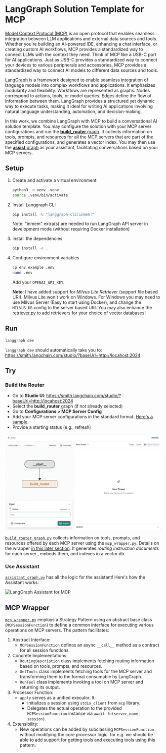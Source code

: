 # LangGraph Solution Template for MCP

[Model Context Protocol (MCP)](https://modelcontextprotocol.io/introduction) is an open protocol that enables seamless integration between LLM applications and external data sources and tools. Whether you're building an AI-powered IDE, enhancing a chat interface, or creating custom AI workflows, MCP provides a standardized way to connect LLMs with the context they need. Think of MCP like a USB-C port for AI applications. Just as USB-C provides a standardized way to connect your devices to various peripherals and accessories, MCP provides a standardized way to connect AI models to different data sources and tools.

[LangGraph](https://langchain-ai.github.io/langgraph/) is a framework designed to enable seamless integration of language models into complex workflows and applications. It emphasizes modularity and flexibility. Workflows are represented as graphs. Nodes correspond to actions, tools, or model queries. Edges define the flow of information between them. LangGraph provides a structured yet dynamic way to execute tasks, making it ideal for writing AI applications involving natural language understanding, automation, and decision-making.

In this work, we combine LangGraph with MCP to build a conversational AI solution template. You may configure the solution with your MCP server configurations and run the [**build_router** graph](src/langgraph_mcp/build_router_graph.py). It collects information on tools, prompts, and resources for all the MCP servers that are part of the specified configurations, and generates a vector index. You may then use the [**assist** graph](src/langgraph_mcp/assistant_graph.py) as your assistant, facilitating conversations based on your MCP servers.

## Setup

1.  Create and activate a virtual environment
    ```bash
    python3 -m venv .venv
    source .venv/bin/activate
    ```

2.  Install Langgraph CLI
    ```bash
    pip install -U "langgraph-cli[inmem]"
    ```
    Note: "inmem" extra(s) are needed to run LangGraph API server in development mode (without requiring Docker installation)

3.  Install the dependencies
    ```bash
    pip install -e .
    ```

4.  Configure environment variables
    ```bash
    cp env.example .env
    nano .env
    ```

    Add your `OPENAI_API_KEY`.

    **Note**: I have added support for *Milvus Lite Retriever* (support file based URI). Milvus Lite won't work on Windows. For Windows you may need to use Milvus Server (Easy to start using Docker), and change the `MILVUS_DB` config to the server based URI. You may also enhance the [retriever.py](src/langgraph_mcp/retriever.py) to add retrievers for your choice of vector databases!

## Run

```bash
langgraph dev
```

`langgraph dev` should automatically take you to: https://smith.langchain.com/studio/?baseUrl=http://locahost:2024

## Try

### Build the Router

- Go to **Studio UI**: https://smith.langchain.com/studio/?baseUrl=http://locahost:2024
- Select the **build_router** graph (if not already selected)
- Go to **Configurations > MCP Server Config**
- Add your MCP server configurations in the standard format. [Here's a sample](sample-mcp-server-config.json).
- Provide a starting status (e.g., refresh)


![Build Router](media/build-router.gif)

[`build_router_graph.py`](src/langgraph_mcp/build_router_graph.py) collects information on tools, prompts, and resources offered by each MCP server using the `mcp_wrapper.py`. Details on the wrapper [in this later section](#mcp-wrapper). It generates *routing instruction documents* for each server , embeds them, and indexes in a vector db.

### Use Assistant

[`assistant_graph.py`](src/langgraph_mcp/assistant_graph.py) has all the logic for the assistant! Here's how the Assistant works:

![LangGraph Assistant for MCP](media/langgraph-assistant-mcp.gif)


## MCP Wrapper

[`mcp_wrapper.py`](src/langgraph_mcp/mcp_wrapper.py) employs a Strategy Pattern using an abstract base class (`MCPSessionFunction`) to define a common interface for executing various operations on MCP servers. The pattern facilitates:
1.	Abstract Interface:
	- `MCPSessionFunction` defines an async `__call__` method as a contract for all session functions.
2.	Concrete Implementations:
    - `RoutingDescription` class implements fetching routing information based on tools, prompts, and resources.
    - `GetTools` class implements fetching tools for the MCP server and transforming them to the format consumable by LangGraph.
    - `RunTool` class implements invoking a tool on MCP server and returning its output.
3.	Processor Function:
	- `apply` serves as a unified executor. It:
	    - Initializes a session using `stdio_client` from `mcp` library.
	    - Delegates the actual operation to the provided `MCPSessionFunction` instance via `await fn(server_name, session)`.
4.	Extensibility:
	- New operations can be added by subclassing `MCPSessionFunction` without modifying the core processor logic. for e.g. we should be able to add support for getting tools and executing tools using this pattern.
